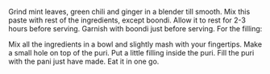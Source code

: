 Grind mint leaves, green chili and ginger in a blender till smooth.
Mix this paste with rest of the ingredients, except boondi.
Allow it to rest for 2-3 hours before serving.
Garnish with boondi just before serving.
For the filling:

Mix all the ingredients in a bowl and slightly mash with your fingertips.
Make a small hole on top of the puri.
Put a little filling inside the puri.
Fill the puri with the pani just have made.
Eat it in one go.